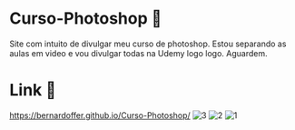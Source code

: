 # Curso-Photoshop 👾
Site com intuito de divulgar meu curso de photoshop. Estou separando as aulas em video e vou divulgar todas na Udemy logo logo. Aguardem.

# Link 🚀

https://bernardoffer.github.io/Curso-Photoshop/
![3](https://user-images.githubusercontent.com/50500849/210150112-1db02055-7bc2-419e-a76f-3325fb741328.png)
![2](https://user-images.githubusercontent.com/50500849/210150114-7c62781f-24be-4232-97b1-e11d4642c3b1.png)
![1](https://user-images.githubusercontent.com/50500849/210150115-eec8cc09-b5c0-480c-a576-833621d66c34.png)
